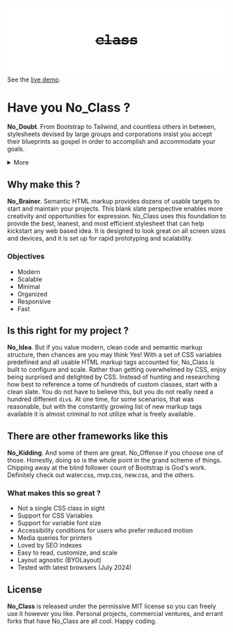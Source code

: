 ![No Class made by Snacks Studio](https://github.com/madebysnacks/No_Class/blob/main/header.png?raw=true)
See the [live demo](https://noclass.madebysnacks.com).
# Have you No_Class ?
**No_Doubt**. From Bootstrap to Tailwind, and countless others in between, stylesheets devised by large groups and corporations insist you accept their blueprints as gospel in order to accomplish and accommodate your goals.
<details>
<summary>More</summary>

Without exercising any measure of critical thinking, it is natural to accept this messaging. However, as anyone who has invested time and energy into using exceedingly large and opinionated stylesheets can attest, these solutions regularly create more problems than they claim to solve.
While there are benefits to using highly manufactured and processed frameworks (now you can split-up the work of a single person among dozens of people who should all be able to contribute and not mess up anything!), these behemoths consistently prove to be overkill for the majority of projects. If you or your organization chooses to adopt one of these frameworks, you are locked-in. That choice is a commitment tantamount to a contract or marriage. Transitioning away from one processed framework to another will demand time, specialized effort from trained professionals, and most of your operational expenditure for the remaining calendar year.

In theory, in a vacuum, if you ignore reality, then please go enjoy. This is not for you. This is for people who have No_Class. This is for people who have No Time to waste. For those who have No Care for bullsh** they do not need. For those who have No Respect for frameworks that reinvent so much of what is already available out of the box with traditional markup elements, CSS Flexbox, and CSS Grid. This is for those who want to deliver the best work, the most efficient work, with nothing that is not needed.

Bloated CSS frameworks can intimidate and frustrate even the most practiced designers and developers. That is why Wix and SquareSpace exist. For those who are scared and lazy. The idea that you must learn and abide by all of the rules set forth in a framework devised out of congested groupthink is backwards. It creates a natural barrier to entry that hinders interest and adoption.

No_Class is a blank slate. No_Class encourages minimalism, efficiency, and creative thinking. No_Class is for the best of us. Make what you make with No_Class.
</details>

## Why make this ?
**No_Brainer**. Semantic HTML markup provides dozens of usable targets to start and maintain your projects. This blank slate perspective enables more creativity and opportunities for expression. No_Class uses this foundation to provide the best, leanest, and most efficient stylesheet that can help kickstart any web based idea. It is designed to look great on all screen sizes and devices, and it is set up for rapid prototyping and scalability.

### Objectives
- Modern
- Scalable
- Minimal
- Organized
- Responsive
- Fast

## Is this right for my project ?
**No_Idea**. But if you value modern, clean code and semantic markup structure, then chances are you may think Yes! With a set of CSS variables predefined and all usable HTML markup tags accounted for, No_Class is built to configure and scale. Rather than getting overwhelmed by CSS, enjoy being surprised and delighted by CSS. Instead of hunting and researching how best to reference a tome of hundreds of custom classes, start with a clean slate. You do not have to believe this, but you do not really need a hundred different `div`s. At one time, for some scenarios, that was reasonable, but with the constantly growing list of new markup tags available it is almost criminal to not utilize what is freely available.

## There are other frameworks like this
**No_Kidding**. And some of them are great. No_Offense if you choose one of those. Honestly, doing so is the whole point in the grand scheme of things. Chipping away at the blind follower count of Bootstrap is God's work. Definitely check out water.css, mvp.css, new.css, and the others.

### What makes this so great ?
- Not a single CSS class in sight
- Support for CSS Variables
- Support for variable font size
- Accessibility conditions for users who prefer reduced motion
- Media queries for printers
- Loved by SEO indexes
- Easy to read, customize, and scale
- Layout agnostic (BYOLayout)
- Tested with latest browsers (July 2024)

## License
**No_Class** is released under the permissive MIT license so you can freely use it however you like. Personal projects, commercial ventures, and errant forks that have No_Class are all cool. Happy coding.